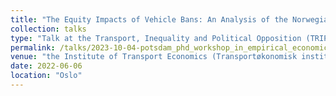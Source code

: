 ```yaml
---
title: "The Equity Impacts of Vehicle Bans: An Analysis of the Norwegian New Car Market"
collection: talks
type: "Talk at the Transport, Inequality and Political Opposition (TRIPOP) workshop"
permalink: /talks/2023-10-04-potsdam_phd_workshop_in_empirical_economics
venue: "the Institute of Transport Economics (Transportøkonomisk institutt, TØI)"
date: 2022-06-06
location: "Oslo"
---
```

